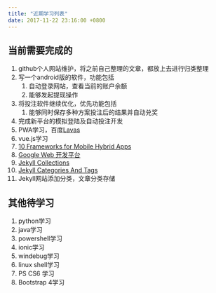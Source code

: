 ```yaml
---
title: "近期学习列表"
date: 2017-11-22 23:16:00 +0800
---
```


## 当前需要完成的
1. github个人网站维护，将之前自己整理的文章，都放上去进行归类整理
2. 写一个android版的软件，功能包括
   1. 自动登录网站，查看当前的账户余额
   2. 能够发起提现操作
3. 将投注软件继续优化，优先功能包括
   1. 能够同时保存多种方案投注后的结果并自动兑奖
4. 完成新平台的模拟登陆及自动投注开发
5. PWA学习，百度[Lavas](https://lavas.baidu.com/doc)
6. vue.js学习
7. [10 Frameworks for Mobile Hybrid Apps](https://blog.jscrambler.com/10-frameworks-for-mobile-hybrid-apps/)
8. [Google Web 开发平台](https://developers.google.com/web/showcase/?hl=zh-cn)
9. [Jekyll Collections](https://blog.webjeda.com/jekyll-collections/)
10. [Jekyll Categories And Tags](https://blog.webjeda.com/jekyll-categories/)
11. Jekyll网站添加分类，文章分类存储

## 其他待学习
1. python学习
2. java学习
3. powershell学习
4. ionic学习
5. windebug学习
6. linux shell学习
7. PS CS6 学习
8. Bootstrap 4学习